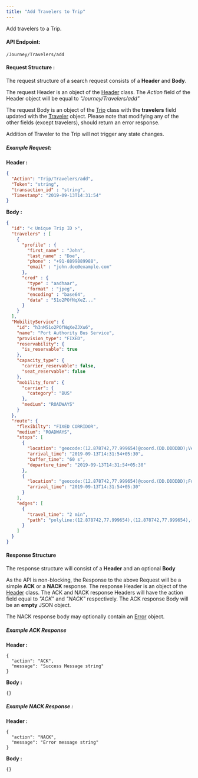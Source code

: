 ```yaml
---
title: "Add Travelers to Trip"
---
```


Add travelers to a Trip.

#### API Endpoint:

    /Journey/Travelers/add

#### Request Structure :

The request structure of a search request consists of a **Header** and **Body**.

The request Header is an object of the [Header](/Resources/Header) class. The *Action* field of the Header object will be equal to *"Journey/Travelers/add"*

The request Body is an object of the [Trip](/Resources/Trip) class with the **travelers** field updated with the [Traveler](/Resources/Traveler) object. Please note that modifying any of the other fields (except travelers), should return an error response.

Addition of Traveler to the Trip will not trigger any state changes.

##### Example Request:



**Header :**
```json
{
  "Action": "Trip/Travelers/add",
  "Token": "string",
  "transaction_id" : "string",
  "Timestamp": "2019-09-13T14:31:54"
}
```
**Body :**
```json
{
  "id": "< Unique Trip ID >",
  "travelers" : [
    {
      "profile" : {
        "first_name" : "John",
        "last_name" : "Doe",
        "phone" : "+91-8899889988",
        "email" : "john.doe@example.com"
      },
      "cred" : {
        "type" : "aadhaar",
        "format" : "jpeg",
        "encoding" : "base64",
        "data" : "51o2POfNqXeZ..."
      }
    }
  ],
  "MobilityService": {
    "id": "h3nM51o2POfNqXeZJXu6",
    "name": "Port Authority Bus Service",
    "provision_type": "FIXED",
    "reservability": {
      "is_reservable": true
    },
    "capacity_type": {
      "carrier_reservable": false,
      "seat_reservable": false
    },
    "mobility_form": {
      "carrier": {
        "category": "BUS"
      },
      "medium": "ROADWAYS"
    }
  },
  "route": {
    "flexibilty": "FIXED CORRIDOR",
    "medium": "ROADWAYS",
    "stops": [
      {
        "location": "geocode:(12.878742,77.999654)@coord.(DD.DDDDDD);Vesey Street@name",
        "arrival_time": "2019-09-13T14:31:54+05:30",
        "buffer_time": "60 s",
        "departure_time": "2019-09-13T14:31:54+05:30"
      },
      {
        "location": "geocode:(12.878742,77.999654)@coord.(DD.DDDDDD);Fulton Street@name",
        "arrival_time": "2019-09-13T14:31:54+05:30"
      }
    ],
    "edges": [
      {
        "travel_time": "2 min",
        "path": "polyline:(12.878742,77.999654),(12.878742,77.999654),(12.878742,77.999654)"
      }
    ]
  }
}
```

#### Response Structure

The response structure will consist of a **Header** and an optional **Body**

As the API is non-blocking, the Response to the above Request will be a simple **ACK** or a **NACK** response. The response Header is an object of the [Header](/Resources/Header) class. The ACK and NACK response Headers will have the action field equal to *"ACK"* and *"NACK"* respectively. The ACK response Body will be an **empty** JSON object.

The NACK response body may optionally contain an [Error](/Resources/Error) object.

##### Example ACK Response

**Header :**

    {
      "action": "ACK",
      "message": "Success Message string"
    }

**Body :**

    {}

##### Example NACK Response :

**Header :**

    {
      "action": "NACK",
      "message": "Error message string"
    }

**Body :**

    {}
